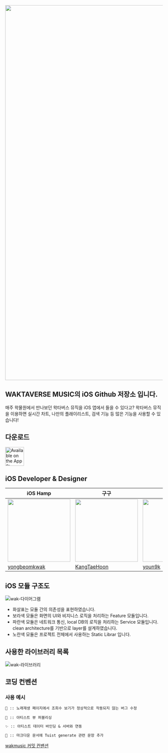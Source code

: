 <div align="center">

<img src="https://github.com/wakmusic/wakmusic-iOS/assets/68860610/ac5ae167-63df-4bc2-8917-297a6f674f19.png" width = "1200px">

</div>

## WAKTAVERSE MUSIC의 iOS Github 저장소 입니다.

매주 왁물원에서 만나보던 왁타버스 뮤직을 iOS 앱에서 들을 수 있다고?
왁타버스 뮤직을 이용하면 실시간 차트, 나만의 플래이리스트, 검색 기능 등 많은 기능을 사용할 수 있습니다!

## 다운로드

<a href='https://apps.apple.com/kr/app/id1641642735'><img alt='Available on the App Store' src='https://user-images.githubusercontent.com/67373938/227817078-7aab7bea-3af0-4930-b341-1a166a39501d.svg' height='60px'/></a> 

## iOS Developer & Designer

| iOS Hamp | 구구 | 케이 | 김대희 | 샴퓨(디자인) |
| --- | --- | --- | --- | -- |
| <img src="https://avatars.githubusercontent.com/u/48616183?v=4" width="200px"/> | <img src="https://avatars.githubusercontent.com/u/37323252?v=4" width="200px"/> | <img src="https://avatars.githubusercontent.com/u/60254939?v=4" width="200px"/> | <img src= "https://avatars.githubusercontent.com/u/68860610?v=4" width="200px"/> | <img src= "https://avatars.githubusercontent.com/u/134786201?v=4" width="200px"/> | 
| [yongbeomkwak](https://github.com/yongbeomkwak) | [KangTaeHoon](https://github.com/KangTaeHoon) | [youn9k](https://github.com/youn9k) | [kimdaehee0824](https://github.com/kimdaehee0824) | [syampuuu](instagram.com/jjma._.y) |

## iOS 모듈 구조도

![wak-다이어그램](https://github.com/wakmusic/wakmusic-iOS/assets/68860610/6b1f8e39-5d87-49cc-aed0-44934333bd71)

- 화살표는 모듈 간의 의존성을 표현하였습니다.
- 보라색 모듈은 화면의 UI와 비지니스 로직을 처리하는 Feature 모듈입니다. 
- 파란색 모듈은 네트워크 통신, local DB의 로직을 처리하는 Service 모듈입니다. clean architecture를 기반으로 layer를 설계하였습니다.
- 노란색 모듈은 프로젝트 전체에서 사용하는 Static Librar 입니다.

## 사용한 라이브러리 목록
![wak-라이브러리](https://github.com/wakmusic/wakmusic-iOS/assets/68860610/ece62563-e337-4591-84bf-7c8c982d2a54)


## 코딩 컨벤션

### 사용 예시

```markdown
🐛 :: 노래재생 페이지에서 조희수 보기가 정상적으로 작동되지 않는 버그 수정
 
💄 :: 아티스트 뷰 퍼블리싱 

✨ :: 아티스트 데이터 바인딩 & 서버와 연동

📝 :: 마크다운 문서에 Tuist generate 관련 문장 추가
```

[wakmusic 커밋 컨밴션](https://resume-daehee.notion.site/resume-daehee/Commit-Message-c64581835cdf41299d2ea1c55d4aae4e)
